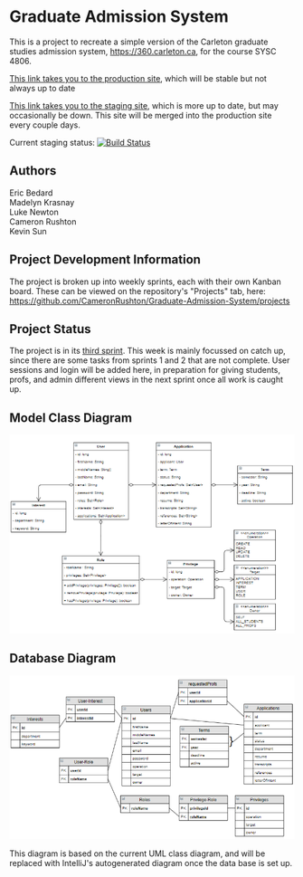# Graduate Admission System
This is a project to recreate a simple version of the Carleton graduate studies admission system, https://360.carleton.ca, for the course SYSC 4806.

[This link takes you to the production site](https://graduate-admission-system.herokuapp.com/), which will be stable but not always up to date

[This link takes you to the staging site](https://graduate-admission-staging.herokuapp.com/), which is more up to date, but may occasionally be down. This site will be merged into the production site every couple days.

Current staging status: [![Build Status](https://travis-ci.org/CameronRushton/Graduate-Admission-System.svg?branch=develop)](https://travis-ci.org/CameronRushton/Graduate-Admission-System)

## Authors
Eric Bedard <br>
Madelyn Krasnay <br>
Luke Newton <br>
Cameron Rushton <br>
Kevin Sun 

## Project Development Information
The project is broken up into weekly sprints, each with their own Kanban board. These can be viewed on the repository's "Projects" tab, here: https://github.com/CameronRushton/Graduate-Admission-System/projects

## Project Status
The project is in its [third sprint](https://github.com/CameronRushton/Graduate-Admission-System/projects/3). This week is mainly focussed on catch up, since there are some tasks from sprints 1 and 2 that are not complete. User sessions and login will be added here, in preparation for giving students, profs, and admin different views in the next sprint once all work is caught up.

## Model Class Diagram
![UML Class Diagram](/diagrams/ClassDiagram.PNG)

## Database Diagram
![Database Diagram](/diagrams/Database.PNG)

This diagram is based on the current UML class diagram, and will be replaced with IntelliJ's autogenerated diagram once the data base is set up.
